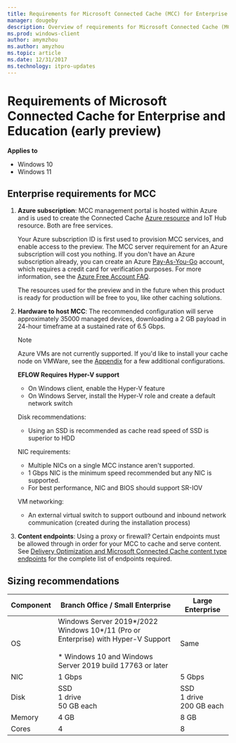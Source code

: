 ```yaml
---
title: Requirements for Microsoft Connected Cache (MCC) for Enterprise and Education
manager: dougeby
description: Overview of requirements for Microsoft Connected Cache (MCC) for Enterprise and Education.
ms.prod: windows-client
author: amymzhou
ms.author: amyzhou
ms.topic: article
ms.date: 12/31/2017
ms.technology: itpro-updates
---
```


# Requirements of Microsoft Connected Cache for Enterprise and Education (early preview)

**Applies to**

- Windows 10
- Windows 11

## Enterprise requirements for MCC

1. **Azure subscription**: MCC management portal is hosted within Azure and is used to create the Connected Cache [Azure resource](/azure/cloud-adoption-framework/govern/resource-consistency/resource-access-management) and IoT Hub resource. Both are free services.

    Your Azure subscription ID is first used to provision MCC services, and enable access to the preview. The MCC server requirement for an Azure subscription will cost you nothing. If you don't have an Azure subscription already, you can create an Azure [Pay-As-You-Go](https://azure.microsoft.com/offers/ms-azr-0003p/) account, which requires a credit card for verification purposes. For more information, see the [Azure Free Account FAQ](https://azure.microsoft.com/free/free-account-faq/).

    The resources used for the preview and in the future when this product is ready for production will be free to you, like other caching solutions.
1. **Hardware to host MCC**: The recommended configuration will serve approximately 35000 managed devices, downloading a 2 GB payload in 24-hour timeframe at a sustained rate of 6.5 Gbps.
  
   > [!NOTE]
   > Azure VMs are not currently supported. If you'd like to install your cache node on VMWare, see the [Appendix](mcc-enterprise-appendix.md) for a few additional configurations.

    **EFLOW Requires Hyper-V support**
    - On Windows client, enable the Hyper-V feature
    - On Windows Server, install the Hyper-V role and create a default network switch

    Disk recommendations:
    - Using an SSD is recommended as cache read speed of SSD is superior to HDD

    NIC requirements:
    - Multiple NICs on a single MCC instance aren't supported.
    - 1 Gbps NIC is the minimum speed recommended but any NIC is supported.
    - For best performance, NIC and BIOS should support SR-IOV

    VM networking:
    -  An external virtual switch to support outbound and inbound network communication (created during the installation process)
1. **Content endpoints**: Using a proxy or firewall? Certain endpoints must be allowed through in order for your MCC to cache and serve content. See [Delivery Optimization and Microsoft Connected Cache content type endpoints](delivery-optimization-endpoints.md) for the complete list of endpoints required. 

## Sizing recommendations

| Component  | Branch Office / Small Enterprise | Large Enterprise |
| -- | --- | --- |
| OS|  Windows Server 2019*/2022 <br> Windows 10*/11 (Pro or Enterprise) with Hyper-V Support <br><br>* Windows 10 and Windows Server 2019 build 17763 or later | Same |
|NIC | 1 Gbps | 5 Gbps |
|Disk | SSD <br>1 drive <br>50 GB each  |SSD <br>1 drive <br>200 GB each  |
|Memory | 4 GB | 8 GB |
|Cores | 4 | 8  |

